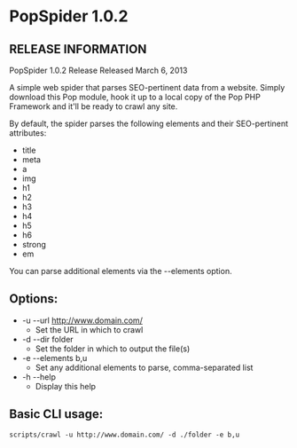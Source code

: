 PopSpider 1.0.2
===============

RELEASE INFORMATION
-------------------
PopSpider 1.0.2 Release
Released March 6, 2013

A simple web spider that parses SEO-pertinent data from a website.
Simply download this Pop module, hook it up to a local copy of the
Pop PHP Framework and it'll be ready to crawl any site.

By default, the spider parses the following elements and their
SEO-pertinent attributes:
* title
* meta
* a
* img
* h1
* h2
* h3
* h4
* h5
* h6
* strong
* em

You can parse additional elements via the --elements option.

Options:
--------
* -u --url http://www.domain.com/
    - Set the URL in which to crawl
* -d --dir folder
    - Set the folder in which to output the file(s)
* -e --elements b,u
    - Set any additional elements to parse, comma-separated list
* -h --help
    - Display this help

Basic CLI usage:
----------------

    scripts/crawl -u http://www.domain.com/ -d ./folder -e b,u
